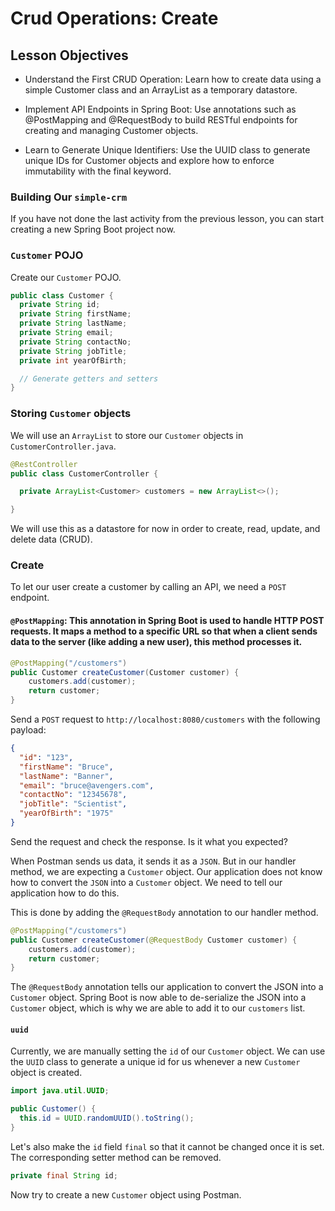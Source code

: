 # Crud Operations: Create

## Lesson Objectives

- Understand the First CRUD Operation: Learn how to create data using a simple Customer class and an ArrayList as a temporary datastore.

- Implement API Endpoints in Spring Boot: Use annotations such as @PostMapping and @RequestBody to build RESTful endpoints for creating and managing Customer objects.

- Learn to Generate Unique Identifiers: Use the UUID class to generate unique IDs for Customer objects and explore how to enforce immutability with the final keyword.


### Building Our `simple-crm`

If you have not done the last activity from the previous lesson, you can start creating a new Spring Boot project now.

### `Customer` POJO

Create our `Customer` POJO.

```java
public class Customer {
  private String id;
  private String firstName;
  private String lastName;
  private String email;
  private String contactNo;
  private String jobTitle;
  private int yearOfBirth;

  // Generate getters and setters
}
```

### Storing `Customer` objects

We will use an `ArrayList` to store our `Customer` objects in `CustomerController.java`.

```java
@RestController
public class CustomerController {

  private ArrayList<Customer> customers = new ArrayList<>();

}
```

We will use this as a datastore for now in order to create, read, update, and delete data (CRUD).

### Create

To let our user create a customer by calling an API, we need a `POST` endpoint.

#### `@PostMapping`: This annotation in Spring Boot is used to handle HTTP POST requests. It maps a method to a specific URL so that when a client sends data to the server (like adding a new user), this method processes it.

```java
@PostMapping("/customers")
public Customer createCustomer(Customer customer) {
    customers.add(customer);
    return customer;
}
```

Send a `POST` request to `http://localhost:8080/customers` with the following payload:

```json
{
  "id": "123",
  "firstName": "Bruce",
  "lastName": "Banner",
  "email": "bruce@avengers.com",
  "contactNo": "12345678",
  "jobTitle": "Scientist",
  "yearOfBirth": "1975"
}
```

Send the request and check the response. Is it what you expected?

When Postman sends us data, it sends it as a `JSON`. But in our handler method, we are expecting a `Customer` object. Our application does not know how to convert the `JSON` into a `Customer` object. We need to tell our application how to do this.

This is done by adding the `@RequestBody` annotation to our handler method.

```java
@PostMapping("/customers")
public Customer createCustomer(@RequestBody Customer customer) {
    customers.add(customer);
    return customer;
}
```

The `@RequestBody` annotation tells our application to convert the JSON into a `Customer` object. Spring Boot is now able to de-serialize the JSON into a `Customer` object, which is why we are able to add it to our `customers` list.

#### `uuid`

Currently, we are manually setting the `id` of our `Customer` object. We can use the `UUID` class to generate a unique id for us whenever a new `Customer` object is created.

```java
import java.util.UUID;

public Customer() {
  this.id = UUID.randomUUID().toString();
}
```

Let's also make the `id` field `final` so that it cannot be changed once it is set. The corresponding setter method can be removed.

```java
private final String id;
```

Now try to create a new `Customer` object using Postman. 